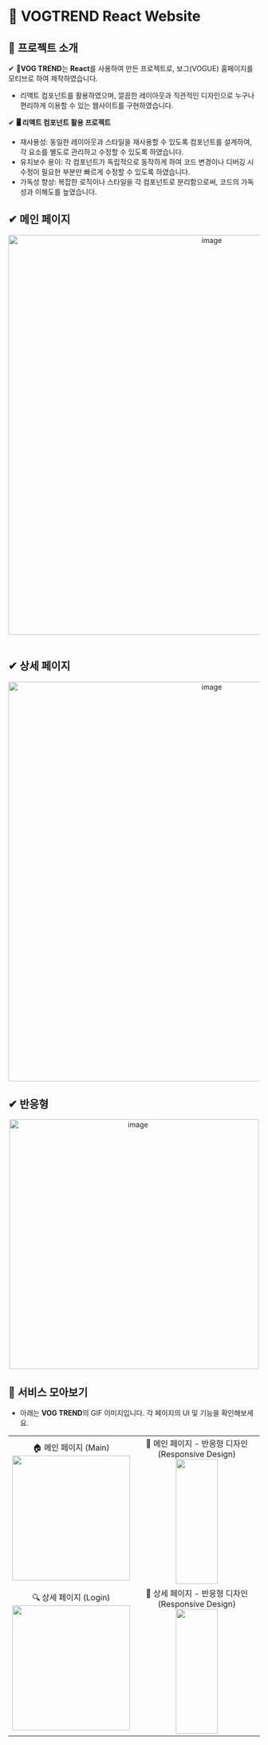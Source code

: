 # 👒 VOGTREND React Website

## 🚀 프로젝트 소개
✔ 👗**VOG TREND**는 **React**를 사용하여 만든 프로젝트로, 보그(VOGUE) 홈페이지를 모티브로 하여 제작하였습니다. </br>
* 리액트 컴포넌트를 활용하였으며, 깔끔한 레이아웃과 직관적인 디자인으로 누구나 편리하게 이용할 수 있는 웹사이트를 구현하였습니다.

✔ **🖥️ 리액트 컴포넌트 활용 프로젝트**
* 재사용성: 동일한 레이아웃과 스타일을 재사용할 수 있도록 컴포넌트를 설계하여, 각 요소를 별도로 관리하고 수정할 수 있도록 하였습니다. 
* 유지보수 용이: 각 컴포넌트가 독립적으로 동작하게 하여 코드 변경이나 디버깅 시 수정이 필요한 부분만 빠르게 수정할 수 있도록 하였습니다.
* 가독성 향상: 복잡한 로직이나 스타일을 각 컴포넌트로 분리함으로써, 코드의 가독성과 이해도를 높였습니다.

## ✔ **메인 페이지**
<div align="center">
<img width="800" alt="image" src="https://github.com/user-attachments/assets/86beaa59-b3ac-42cd-be03-40cfa130db50" /><br/>
</div>
<br/>

## ✔ **상세 페이지**
<div align="center">
<img width="800" alt="image" src="https://github.com/user-attachments/assets/8285fc34-61c3-4a48-8b1c-6cefea5bec82" /><br/>
</div>

## ✔ **반응형**
<div align="center">
<img width="500" alt="image" src="https://github.com/user-attachments/assets/396449f2-2f29-4699-a5e7-de94903d562e" /><br/>
</div>

## 🎥 서비스 모아보기
* 아래는 **VOG TREND**의 GIF 이미지입니다. 각 페이지의 UI 및 기능을 확인해보세요.

<table width="100%">
  <tr>
    <td align="center" width="50%">
      🏠 메인 페이지 (Main)   
      <br>
      <img src="https://github.com/user-attachments/assets/1429f647-a27a-4ecc-b486-7424043c87c2" width="100%" height="250px">
    </td>
        <td align="center" width="50%">
      📱 메인 페이지 - 반응형 디자인 (Responsive Design)   
      <br>
      <img src="https://github.com/user-attachments/assets/c8786d07-b7cc-48cb-acd0-39351ebbdc17" width="60%" height="250px">
    </td>

  </tr>
  <tr>
    <td align="center" width="50%">
      🔍 상세 페이지 (Login)  
      <br>
      <img src="https://github.com/user-attachments/assets/c70e0d2f-304f-4204-a3e4-909b6339603f" width="100%" height="250px">
    </td>
    <td align="center" width="50%">
      📱 상세 페이지 - 반응형 디자인 (Responsive Design)  
      <br>
      <img src="https://github.com/user-attachments/assets/273d6ce4-7bb8-4f5d-ba54-3e39274e9732" width="60%" height="250px">
    </td>

  </tr>
</table>
